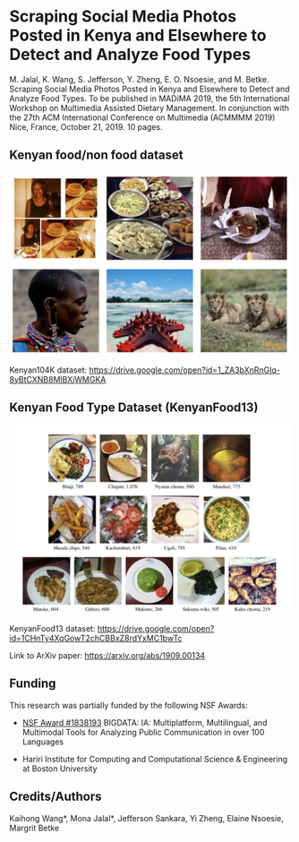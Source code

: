 # Scraping Social Media Photos Posted in Kenya and Elsewhere to Detect and Analyze Food Types

M. Jalal, K. Wang, S. Jefferson, Y. Zheng, E. O. Nsoesie, and M. Betke. Scraping Social
Media Photos Posted in Kenya and Elsewhere to Detect and Analyze Food Types. To be
published in MADiMA 2019, the 5th International Workshop on Multimedia Assisted Dietary
Management. In conjunction with the 27th ACM International Conference on Multimedia
(ACMMMM 2019) Nice, France, October 21, 2019. 10 pages.


## Kenyan food/non food dataset

![Kenya104K Image Samples](img/kenya104.png)


Kenyan104K dataset: https://drive.google.com/open?id=1_ZA3bXnRnGIq-8yBtCXNB8MlBXjWMGKA

## Kenyan Food Type Dataset (KenyanFood13)
![KenyanFood13 Image Samples](img/KenyanFood13.png)

KenyanFood13 dataset: https://drive.google.com/open?id=1CHnTy4XqGowT2chCBBxZ8rdYxMC1bwTc



Link to ArXiv paper: https://arxiv.org/abs/1909.00134 


## Funding
This research was partially funded by the following NSF Awards:

- [NSF Award #1838193](https://www.nsf.gov/awardsearch/showAward?AWD_ID=1838193&HistoricalAwards=false) BIGDATA: IA: Multiplatform, Multilingual, and Multimodal Tools for Analyzing Public Communication in over 100 Languages

- Hariri Institute for Computing and Computational Science & Engineering at Boston University

## Credits/Authors
Kaihong Wang*, Mona Jalal*, Jefferson Sankara, Yi Zheng, Elaine Nsoesie, Margrit Betke


